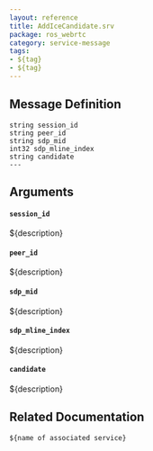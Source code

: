 ```yaml
---
layout: reference
title: AddIceCandidate.srv
package: ros_webrtc
category: service-message
tags: 
- ${tag}
- ${tag} 
---
```


## Message Definition
```
string session_id
string peer_id
string sdp_mid
int32 sdp_mline_index
string candidate
---
```

## Arguments
#### `session_id`
${description}

#### `peer_id`
${description}

#### `sdp_mid`
${description}

#### `sdp_mline_index`
${description}

#### `candidate`
${description}

## Related Documentation
``${name of associated service}``  
